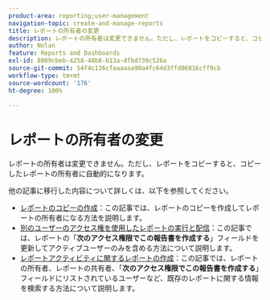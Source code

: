 ```yaml
---
product-area: reporting;user-management
navigation-topic: create-and-manage-reports
title: レポートの所有者の変更
description: レポートの所有者は変更できません。ただし、レポートをコピーすると、コピーしたレポートの所有者に自動的になります。
author: Nolan
feature: Reports and Dashboards
exl-id: 8089cbeb-4258-48b8-b13a-dfbd739c526a
source-git-commit: 54f4c136cfaaaaaa90a4fc64d3ffd06816cff9cb
workflow-type: tm+mt
source-wordcount: '176'
ht-degree: 100%

---
```


# レポートの所有者の変更

レポートの所有者は変更できません。ただし、レポートをコピーすると、コピーしたレポートの所有者に自動的になります。

他の記事に移行した内容について詳しくは、以下を参照してください。

* [レポートのコピーの作成](../../../reports-and-dashboards/reports/creating-and-managing-reports/create-copy-report.md)：この記事では、レポートのコピーを作成してレポートの所有者になる方法を説明します。
* [別のユーザーのアクセス権を使用したレポートの実行と配信](../../../reports-and-dashboards/reports/creating-and-managing-reports/run-deliver-report-access-rights-another-user.md)：この記事では、レポートの「**次のアクセス権限でこの報告書を作成する**」フィールドを更新してアクティブユーザーのみを含める方法について説明します。
* [レポートアクティビティに関するレポートの作成](../../../reports-and-dashboards/reports/report-usage/create-report-reporting-activities.md)：この記事では、レポートの所有者、レポートの共有者、「**次のアクセス権限でこの報告書を作成する**」フィールドにリストされているユーザーなど、既存のレポートに関する情報を検索する方法について説明します。
